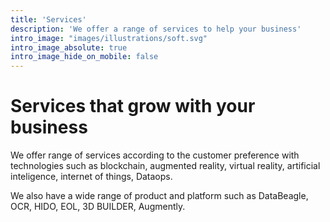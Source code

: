 ```yaml
---
title: 'Services'
description: 'We offer a range of services to help your business'
intro_image: "images/illustrations/soft.svg"
intro_image_absolute: true
intro_image_hide_on_mobile: false
---
```


# Services that grow with your business

We offer range of services according to the customer preference with technologies such as blockchain, augmented reality, virtual reality, artificial inteligence, internet of things, Dataops.

We also have a wide range of product and platform such as DataBeagle,
OCR, HIDO, EOL, 3D BUILDER, Augmently.